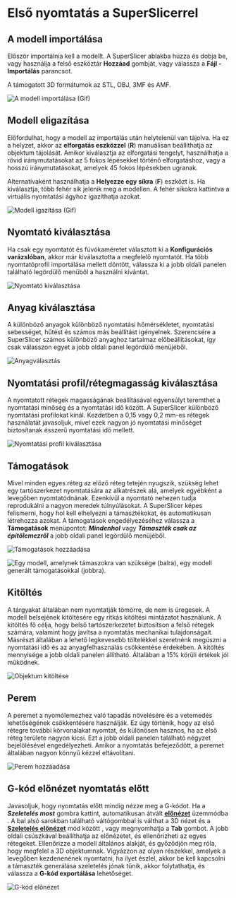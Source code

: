 # Első nyomtatás a SuperSlicerrel

## A modell importálása

Először importálnia kell a modellt. A SuperSlicer ablakba húzza és dobja be, vagy használja a felső eszköztár **Hozzáad** gombját, vagy válassza a **Fájl - Importálás** parancsot.

A támogatott 3D formátumok az STL, OBJ, 3MF és AMF.

![A modell import&#xE1;l&#xE1;sa \(Gif\)](.gitbook/assets/first_print_001.gif)

## Modell eligazítása

Előfordulhat, hogy a modell az importálás után helytelenül van tájolva. Ha ez a helyzet, akkor az **elforgatás eszközzel** \(**R**\) manuálisan beállíthatja az objektum tájolását. Amikor kiválasztja az elforgatási tengelyt, használhatja a rövid iránymutatásokat az 5 fokos lépésekkel történő elforgatáshoz, vagy a hosszú iránymutatásokat, amelyek 45 fokos lépésekben ugranak.

Alternatívaként használhatja a **Helyezze egy síkra** \(**F**\) eszközt is. Ha kiválasztja, több fehér sík jelenik meg a modellen. A fehér síkokra kattintva a virtuális nyomtatási ágyhoz igazíthatja azokat.

![Modell igaz&#xED;t&#xE1;sa \(Gif\)](.gitbook/assets/first_print_002.gif)

## Nyomtató kiválasztása

Ha csak egy nyomtatót és fúvókaméretet választott ki a **Konfigurációs varázslóban**, akkor már kiválasztotta a megfelelő nyomtatót. Ha több nyomtatóprofil importálása mellett döntött, válassza ki a jobb oldali panelen található legördülő menüből a használni kívántat.

![Nyomtat&#xF3; kiv&#xE1;laszt&#xE1;sa](.gitbook/assets/first_print_003.jpg)

## Anyag kiválasztása

A különböző anyagok különböző nyomtatási hőmérsékletet, nyomtatási sebességet, hűtést és számos más beállítást igényelnek. Szerencsére a SuperSlicer számos különböző anyaghoz tartalmaz előbeállításokat, így csak válasszon egyet a jobb oldali panel legördülő menüjéből.

![Anyagv&#xE1;laszt&#xE1;s](.gitbook/assets/first_print_004.jpg)

## Nyomtatási profil/rétegmagasság kiválasztása

A nyomtatott rétegek magasságának beállításával egyensúlyt teremthet a nyomtatási minőség és a nyomtatási idő között. A SuperSlicer különböző nyomtatási profilokat kínál. Kezdetben a 0,15 vagy 0,2 mm-es rétegek használatát javasoljuk, mivel ezek nagyon jó nyomtatási minőséget biztosítanak ésszerű nyomtatási idő mellett.

![Nyomtat&#xE1;si profil kiv&#xE1;laszt&#xE1;sa](.gitbook/assets/first_print_005.jpg)

## Támogatások

Mivel minden egyes réteg az előző réteg tetején nyugszik, szükség lehet egy tartószerkezet nyomtatására az alkatrészek alá, amelyek egyébként a levegőben nyomtatódnának. Ezenkívül a nyomtató nehezen tudja reprodukálni a nagyon meredek túlnyúlásokat. A SuperSlicer képes felismerni, hogy hol kell elhelyezni a támasztékokat, és automatikusan létrehozza azokat. A támogatások engedélyezéséhez válassza a **Támogatások** menüpontot: _**Mindenhol**_ vagy _**Támaszték csak az építőlemezről**_ a jobb oldali panel legördülő menüjéből.

![T&#xE1;mogat&#xE1;sok hozz&#xE1;ad&#xE1;sa](.gitbook/assets/first_print_006.jpg)

![Egy modell, amelynek t&#xE1;maszokra van sz&#xFC;ks&#xE9;ge \(balra\), egy modell gener&#xE1;lt t&#xE1;mogat&#xE1;sokkal \(jobbra\).](.gitbook/assets/first_print_007.jpg)

## Kitöltés

A tárgyakat általában nem nyomtatják tömörre, de nem is üregesek. A modell belsejének kitöltésére egy ritkás kitöltési mintázatot használunk. A kitöltés fő célja, hogy belső tartószerkezetet biztosítson a felső rétegek számára, valamint hogy javítsa a nyomtatás mechanikai tulajdonságait. Másrészt általában a lehető legkevesebb töltelékkel szeretnénk megúszni a nyomtatási idő és az anyagfelhasználás csökkentése érdekében. A kitöltés mennyisége a jobb oldali panelen állítható. Általában a 15% körüli értékek jól működnek.

![Objektum kit&#xF6;lt&#xE9;se](.gitbook/assets/first_print_008.jpg)

## **Perem**

A peremet a nyomólemezhez való tapadás növelésére és a vetemedés lehetőségének csökkentésére használják. Ez úgy történik, hogy az első rétegre további körvonalakat nyomtat, és különösen hasznos, ha az első réteg területe nagyon kicsi. Ezt a jobb oldali panelen található négyzet bejelölésével engedélyezheti. Amikor a nyomtatás befejeződött, a peremet általában nagyon könnyű kézzel eltávolítani.

![Perem hozz&#xE1;ad&#xE1;sa](.gitbook/assets/first_print_009.jpeg)

## G-kód előnézet nyomtatás előtt

Javasoljuk, hogy nyomtatás előtt mindig nézze meg a G-kódot. Ha a _**Szeletelés most**_ gombra kattint, automatikusan átvált [**előnézet**](https://github.com/sziga/SuperSlicerHu/tree/06259ee66ad5089e40c6ee62bb7a3fc9671ac538/user_interface/user_interface.md#preview-cuts) üzemmódba . A bal alsó sarokban található váltógombbal is válthat a 3D nézet és a [**Szeletelés előnézet**](https://github.com/sziga/SuperSlicerHu/tree/06259ee66ad5089e40c6ee62bb7a3fc9671ac538/user_interface/user_interface.md#cutout-view) mód között , vagy megnyomhatja a **Tab** gombot. A jobb oldali csúszkával beállíthatja az előnézetet, és ellenőrizheti az egyes rétegeket. Ellenőrizze a modell általános alakját, és győződjön meg róla, hogy megfelel a 3D objektumnak. Vigyázzon az olyan részekkel, amelyek a levegőben kezdenenének nyomtatni, ha ilyet észlel, akkor be kell kapcsolni a támaszték generálása szeletelés jónak tűnik, akkor folytathatja, és válassza a **G-kód exportálása** lehetőséget.

![G-k&#xF3;d el&#x151;n&#xE9;zet](.gitbook/assets/first_print_010.gif)

